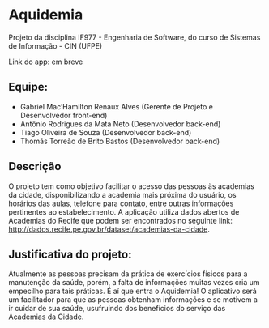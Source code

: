 # Aquidemia

Projeto da disciplina IF977 - Engenharia de Software, do curso de Sistemas de Informação - CIN (UFPE)

Link do app: em breve

## Equipe:
* Gabriel Mac’Hamilton Renaux Alves (Gerente de Projeto e Desenvolvedor front-end)
* Antônio Rodrigues da Mata Neto (Desenvolvedor back-end)
* Tiago Oliveira de Souza (Desenvolvedor back-end)
* Thomás Torreão de Brito Bastos (Desenvolvedor back-end)

## Descrição
O projeto tem como objetivo facilitar o acesso das pessoas às academias da cidade, disponibilizando a academia mais próxima do usuário, os horários das aulas, telefone para contato, entre outras informações pertinentes ao estabelecimento. A aplicação utiliza dados abertos de Academias do Recife que podem ser encontrados no seguinte link: http://dados.recife.pe.gov.br/dataset/academias-da-cidade.

## Justificativa do projeto:
Atualmente as pessoas precisam da prática de exercícios físicos para a manutenção da saúde, porém, a falta de informações muitas vezes cria um empecilho para tais práticas. É aí que entra o Aquidemia! O aplicativo será um facilitador para que as pessoas obtenham informações e se motivem a ir cuidar de sua saúde, usufruindo dos benefícios do serviço das Academias da Cidade.
